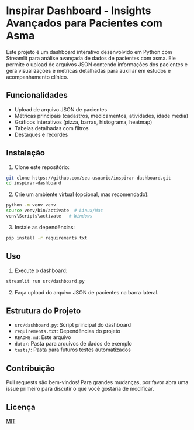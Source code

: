 # Inspirar Dashboard - Insights Avançados para Pacientes com Asma

Este projeto é um dashboard interativo desenvolvido em Python com Streamlit para análise avançada de dados de pacientes com asma. Ele permite o upload de arquivos JSON contendo informações dos pacientes e gera visualizações e métricas detalhadas para auxiliar em estudos e acompanhamento clínico.

## Funcionalidades
- Upload de arquivo JSON de pacientes
- Métricas principais (cadastros, medicamentos, atividades, idade média)
- Gráficos interativos (pizza, barras, histograma, heatmap)
- Tabelas detalhadas com filtros
- Destaques e recordes

## Instalação

1. Clone este repositório:
```bash
git clone https://github.com/seu-usuario/inspirar-dashboard.git
cd inspirar-dashboard
```

2. Crie um ambiente virtual (opcional, mas recomendado):
```bash
python -m venv venv
source venv/bin/activate  # Linux/Mac
venv\Scripts\activate   # Windows
```

3. Instale as dependências:
```bash
pip install -r requirements.txt
```

## Uso

1. Execute o dashboard:
```bash
streamlit run src/dashboard.py
```

2. Faça upload do arquivo JSON de pacientes na barra lateral.

## Estrutura do Projeto
- `src/dashboard.py`: Script principal do dashboard
- `requirements.txt`: Dependências do projeto
- `README.md`: Este arquivo
- `data/`: Pasta para arquivos de dados de exemplo
- `tests/`: Pasta para futuros testes automatizados

## Contribuição
Pull requests são bem-vindos! Para grandes mudanças, por favor abra uma issue primeiro para discutir o que você gostaria de modificar.

## Licença
[MIT](LICENSE) 